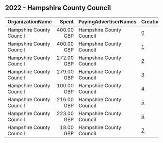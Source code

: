 ## 2022 - Hampshire County Council 
|OrganizationName|Spent|PayingAdvertiserNames|CreativeUrls|Impressions|Genders|AgeBrackets|CountryCodes|BillingAddresses|CandidateBallotInformation|
|:---|---:|:---|:---|---:|:---|:---|:---|:---|:---|
|Hampshire County Council|400.00 GBP|Hampshire County Council|[0](https://www.snap.com/political-ads/asset/3fb13bb7f78879193d5c343a024ee890eb1b085d2e02b338f49c42246efdf107?mediaType=mp4)|251,034||16-21|united kingdom|GB||
|Hampshire County Council|400.00 GBP|Hampshire County Council|[1](https://www.snap.com/political-ads/asset/101ff3254604c358a86eeb65eb41735beb2903e70c4e9c9a7bfd915500c0ee8f?mediaType=mp4)|161,757||18+|united kingdom|GB||
|Hampshire County Council|272.00 GBP|Hampshire County Council|[2](https://www.snap.com/political-ads/asset/706a296b4c7e9f1fd4bdf7a83dc1548bacc705c15d3ef528986fb8d2b562fd39?mediaType=mp4)|103,294||18-20|united kingdom|GB||
|Hampshire County Council|279.00 GBP|Hampshire County Council|[3](https://www.snap.com/political-ads/asset/bf4f54d2301f8e1e6edf2387f06d4824502ddfcf7b3bf42a6092c147345fd7b5?mediaType=mp4)|86,273||18-45|united kingdom|GB||
|Hampshire County Council|100.00 GBP|Hampshire County Council|[4](https://www.snap.com/political-ads/asset/8e340bbe6c2b0267e984548c5e990a3b94daefdac9dfd5bd558bc47f84b77172?mediaType=mp4)|76,091||15-17|united kingdom|GB||
|Hampshire County Council|216.00 GBP|Hampshire County Council|[5](https://www.snap.com/political-ads/asset/fa36e07c42bdc6606b3f59b7da6d6573d966476d6e99e869bf51225da590c856?mediaType=mp4)|62,477|MALE|16-25|united kingdom|GB||
|Hampshire County Council|223.00 GBP|Hampshire County Council|[6](https://www.snap.com/political-ads/asset/51f9227ac659ca7949af504944cd7b765da1752c811123c5c2b2a8ae1cd745a4?mediaType=mp4)|23,430|FEMALE|16-30|united kingdom|GB||
|Hampshire County Council|18.00 GBP|Hampshire County Council|[7](https://www.snap.com/political-ads/asset/e8c53263e1968edd2bf6d17baad8f37d90aea617b454f85c71c3e25c3dffcfc0?mediaType=mp4)|4,767||16-24|united kingdom|GB||
